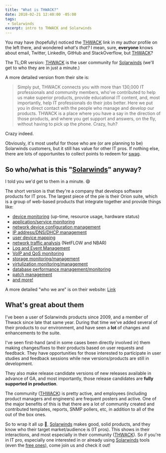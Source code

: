 ```yaml
---
title: "What is THWACK?"
date: 2018-02-21 12:40:00 -05:00
tags:
 - Solarwinds
excerpt: intro to THWACK and Solarwinds
---
```


You may have (hopefully) noticed the [THWACK][thwack-link] link in my author profile on the left there, and wondered *what's that?*
I mean, sure, **everyone** knows about email, Twitter, LinkedIn, GitHub and StackOverflow, but [THWACK][thwack-link]?

The TL;DR version: [THWACK][thwack-link] is the user community for [Solarwinds][solarwinds-link] (we'll get to who they are in just a minute.)

A more detailed version from their site is:
>Simply put, THWACK connects you with more than 130,000 IT professionals and community members, who've contributed to help us make superior products, provide educational IT content, and, most importantly, help IT professionals do their jobs better.  Here we put you in direct contact with the people who manage and develop our products. THWACK is a place where you have a say in the direction of those products, and where you get support and answers, on the fly, without having to pick up the phone.  Crazy, huh?

Crazy indeed.

Obviously, it's most useful for those who are (or are planning to be) Solarwinds customers, but it still has value for other IT pros. If nothing else, there are lots of opportunites to collect points to redeem for [swag][store-link].

## So who/what is this "[Solarwinds][solarwinds-link]" anyway?

I told you we'd get to them in a minute. :smile:

The short version is that they're a company that develops software products for IT pros. The largest piece of the pie is their Orion suite, which is a group of web-based products that integrate together and provide things like:

* [device monitoring][npm-link] (up-time, resource usage, hardware status)
* [application/service monitoring][sam-link]
* [network device configuration management][ncm-link]
* [IP address/DNS/DHCP management][ipam-link]
* [user device mapping][udt-link]
* [network traffic analysis][nta-link] (NetFLOW and NBAR)
* [Log and Event Management][lem-link]
* [VoIP and QoS monitoring][vqm-link]
* [storage monitoring/management][srm-link]
* [virtulization monitoring/management][vman-link]
* [database performance management/monitoring][dpa-link]
* [patch management][pman-link]
* [and more!](https://www.solarwinds.com/downloads)

A more detailed "who we are" is on their website: [Link][swcompany-link]

## What's great about them

I've been a user of Solarwinds products since 2009, and a member of Thwack since late that same year. During that time we've added several of their products to our environment, and have seen a **lot** of changes and enhancements to the suite.

I've seen first-hand (and in some cases been directly involved in) them making changes/fixes to their products based on user requests and feedback. They have opportunities for those interested to participate in user studies and feedback sessions while new versions/products are still in development.

They also make release candidate versions of new releases available in advance of GA, and most importantly, those release candidates are **fully supported in production**.

The community ([THWACK][thwack-link]) is pretty active, and employees (including product managers and engineers) are frequent posters and active. One of the major benefits of this is that there are a lot of community created and contributed templates, reports, SNMP pollers, etc, in addition to all of the out of the box ones.

So to wrap it all up :gift:, [Solarwinds][solarwinds-link] makes good, solid products, and they know who their target market/audience is (IT pros). This shows in their interactions, and most especially in their community ([THWACK][thwack-link]). So if you're in IT pro, especially one interested in or already using [Solarwinds][solarwinds-link] tools (even the [free ones][freetools-link]), come join us and check it out!

[thwack-link]:https://thwack.solarwinds.com/welcome
[solarwinds-link]:https://www.solarwinds.com
[gs-link]: https://thwack.solarwinds.com/community/solarwinds-community/announcements/blog/2017/10/06/you-dont-know-thwack--the-onboarding-mission
[store-link]:https://thwack.solarwinds.com/store
[swcompany-link]:https://www.solarwinds.com/company/home
[ncm-link]:https://www.solarwinds.com/network-configuration-manager
[ipam-link]:https://www.solarwinds.com/ip-address-manager
[dpa-link]:https://www.solarwinds.com/database-performance-analyzer
[vman-link]:https://www.solarwinds.com/virtualization-manager
[npm-link]:https://www.solarwinds.com/network-performance-monitor
[sam-link]:https://www.solarwinds.com/server-application-monitor
[udt-link]:https://www.solarwinds.com/user-device-tracker
[srm-link]:https://www.solarwinds.com/storage-resource-monitor
[nta-link]:https://www.solarwinds.com/netflow-traffic-analyzer
[vqm-link]:https://www.solarwinds.com/voip-network-quality-manager
[lem-link]:https://www.solarwinds.com/log-event-manager-software
[pman-link]:https://www.solarwinds.com/patch-manager
[freetools-link]: https://www.solarwinds.com/free-tools
